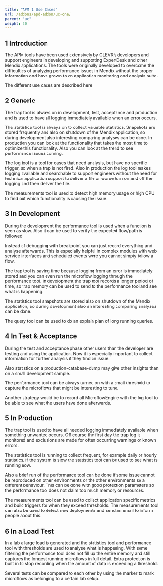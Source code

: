 ```yaml
---
title: "APM 1 Use Cases"
url: /addons/apd-addon/uc-one/
parent: "uc"
weight: 20
---
```


## 1 Introduction

The APM tools have been used extensively by CLEVR’s developers and support engineers in developing and supporting ExpertDesk and other Mendix applications. The tools were originally developed to overcome the difficulties of analyzing performance issues in Mendix without the proper information and have grown to an application monitoring and analysis suite.

The different use cases are described here:

## 2 Generic

The trap tool is always on in development, test, acceptance and production and is used to have all logging immediately available when an error occurs.

The statistics tool is always on to collect valuable statistics. Snapshots are stored frequently and also on shutdown of the Mendix application, so during development also interesting comparing analyses can be done. In production you can look at the functionality that takes the most time to optimize this functionality. Also you can look at the trend to see performance issues coming.

The log tool is a tool for cases that need analysis, but have no specific trigger, so when a trap is not fired. Also in production the log tool makes logging available and searchable to support engineers without the need for technical application support to deliver a file or worse turn on and off the logging and then deliver the file.

The measurements tool is used to detect high memory usage or high CPU to find out which functionality is causing the issue.

## 3 In Development

During the development the performance tool is used when a function is seen as slow. Also it can be used to verify the expected flow/path is followed.

Instead of debugging with breakpoint you can just record everything and analyse afterwards. This is especially helpful in complex modules with web service interfaces and scheduled events were you cannot simply follow a flow.

The trap tool is saving time because logging from an error is immediately stored and you can even run the microflow logging through the performance tool. In development the trap tool records a longer period of time, so trap memory can be used to send to the performance tool and see what is happening.

The statistics tool snapshots are stored also on shutdown of the Mendix application, so during development also an interesting comparing analyses can be done.

The query tool can be used to do an explain plan of long running queries.

## 4 In Test & Acceptance

During the test and acceptance phase other users than the developer are testing and using the application. Now it is especially important to collect information for further analysis if they find an issue.

Also statistics on a production-database-dump may give other insights than on a small development sample.

The performance tool can be always turned on with a small threshold to capture the microflows that might be interesting to tune.

Another strategy would be to record all MicroflowEngine with the log tool to be able to see what the users have done afterwards.

## 5 In Production

The trap tool is used to have all needed logging immediately available when something unwanted occurs. Off course the first day the trap log is monitored and exclusions are made for often occurring warnings or known errors.

The statistics tool is running to collect frequent, for example daily or hourly statistics.  If the system is slow the statistics tool can be used to see what is running now.

Also a brief run of the performance tool can be done if some issue cannot be reproduced on other environments or the other environments so a different behaviour. This can be done with good protection parameters so the performance tool does not claim too much memory or resources.

The measurements tool can be used to collect application specific metrics and build triggers for when they exceed thresholds. The measurements tool can also be used to detect new deployments and send an email to inform people about this.

## 6 In a Load Test

In a lab a large load is generated and the statistics tool and performance tool with thresholds are used to analyse what is happening. With some filtering  the performance tool does not fill up the entire memory and still captures the longest running microflows in full detail. Extra protection is built in to stop recording when the amount of data is exceeding a threshold.

Several tests can be compared to each other by using the marker to mark microflows as belonging to a certain lab setup.
